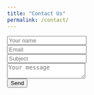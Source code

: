 ```yaml
---
title: "Contact Us"
permalink: /contact/
---
```


<form class="form" action="https://docs.google.com/forms/d/e/1FAIpQLSfPEOYUTKPBs7ZZ4-C7vy6AuVl-M8Av_LrPrWBxx-zoV0h6Yg/formResponse" method="POST">
  <div class="mb-3 pt-0">
    <input type="text" placeholder="Your name" name="entry.2005620554" required />
  </div>
  <div class="mb-3 pt-0">
    <input type="email" placeholder="Email" name="entry.1045781291" required />
  </div>
  <div class="mb-3 pt-0">
    <input type="text" placeholder="Subject" name="entry.782009789" required />
  </div>
  <div class="mb-3 pt-0">
    <textarea placeholder="Your message" name="entry.839337160" required></textarea>
  </div>
  <div class="mb-3 pt-0">
    <button type="submit">Send</button>
  </div>
</form>